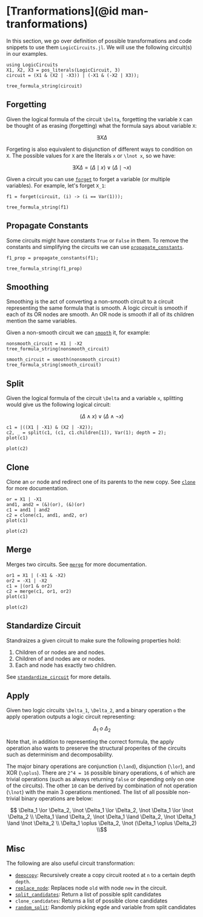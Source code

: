 # [Tranformations](@id man-tranformations)

In this section, we go over definition of possible transformations and code snippets to use them `LogicCircuits.jl`. We will use the following circuit(s) in our examples.

```@example transform
using LogicCircuits
X1, X2, X3 = pos_literals(LogicCircuit, 3)
circuit = (X1 & (X2 | -X3)) | (-X1 & (-X2 | X3));

tree_formula_string(circuit)
```

## Forgetting

Given the logical formula of the circuit ``\Delta``, forgetting the variable ``X`` can be thought of as erasing (forgetting) what the formula says about variable ``X``:

```math
\exists X \Delta 
``` 

Forgeting is also equivalent to disjunction of different ways to condition on ``X``. The possible values for ``X`` are the literals ``x`` or ``\lnot x``, so we have:

```math
\exists X \Delta = (\Delta \mid x) \lor (\Delta \mid \lnot x)
```

Given a circuit you can use [`forget`](@ref) to forget a variable (or multiple variables). For example, let's forget ``X_1``:

```@example transform
f1 = forget(circuit, (i) -> (i == Var(1)));

tree_formula_string(f1)
```

## Propagate Constants

Some circuits might have constants `True` or `False` in them. To remove the constants and simplifying the circuits we can use [`propagate_constants`](@ref).

```@example transform
f1_prop = propagate_constants(f1);

tree_formula_string(f1_prop)
```

## Smoothing

Smoothing is the act of converting a non-smooth circuit to a circuit representing the same formula that is smooth. A logic circuit is smooth if each of its OR nodes are smooth. 
An OR node is smooth if all of its children mention the same variables.


Given a non-smooth circuit we can [`smooth`](@ref) it, for example:

```@example transform
nonsmooth_circuit = X1 | -X2
tree_formula_string(nonsmooth_circuit)
```

```@example transform
smooth_circuit = smooth(nonsmooth_circuit)
tree_formula_string(smooth_circuit)
```

## Split

Given the logical formula of the circuit ``\Delta`` and a variable ``x``, splitting would give us the following logical circuit:

```math
(\Delta \land x) \lor (\Delta \land \lnot x)
```

```@example transform
c1 = |((X1 | -X1) & (X2 | -X2));
c2, _ = split(c1, (c1, c1.children[1]), Var(1); depth = 2);
plot(c1)
```

```@example transform
plot(c2)
```


## Clone

Clone an `or` node and redirect one of its parents to the new copy. See [`clone`](@ref) for more documentation.

```@example transform
or = X1 | -X1
and1, and2 = (&)(or), (&)(or)
c1 = and1 | and2
c2 = clone(c1, and1, and2, or)
plot(c1)
```

```@example transform
plot(c2)
```

## Merge

Merges two circuits. See [`merge`](@ref) for more documentation.

```@example transform
or1 = X1 | (-X1 & -X2)
or2 = -X1 | -X2
c1 = |(or1 & or2)
c2 = merge(c1, or1, or2)
plot(c1)
```

```@example transform
plot(c2)
```

## Standardize Circuit

Standraizes a given circuit to make sure the following properties hold:

1. Children of or nodes are and nodes.
2. Children of and nodes are or nodes.
3. Each and node has exactly two children.

See [`standardize_circuit`](@ref) for more details. 

## Apply

Given two logic circuits ``\Delta_1``, ``\Delta_2``, and a binary operation ``o`` the apply operation outputs a logic circuit representing:

```math
    \Delta_1\ o\ \Delta_2
```

Note that, in addition to representing the correct formula, the apply operation also wants to preserve the structural properites of the circuits such as  determinism and decomposability.

The major binary operations are conjunction (``\land``), disjunction (``\lor``), and XOR (``\oplus``). There are `` 2^4 = 16 `` possible binary operations, `` 6 `` of which are trivial operations (such as always returning ``false`` or depending only on one of the circuits). The other ``10`` can be derived by combination of not operation (``\lnot``) with the main 3 operations mentioned. The list of all possible non-trivial binary operations are below:

```math
    \Delta_1 \lor \Delta_2, \lnot \Delta_1 \lor \Delta_2, \lnot \Delta_1 \lor \lnot \Delta_2 \\
    \Delta_1 \land \Delta_2, \lnot \Delta_1 \land \Delta_2, \lnot \Delta_1 \land \lnot \Delta_2 \\
    \Delta_1 \oplus \Delta_2, \lnot (\Delta_1 \oplus \Delta_2) \\
```

## Misc

The following are also useful circuit transformation:

- [`deepcopy`](@ref): Recursively create a copy circuit rooted at `n` to a certain depth `depth`.
- [`replace_node`](@ref): Replaces node `old` with node `new` in the circuit.
- [`split_candidates`](@ref): Return a list of possible split candidates
- `clone_candidates`: Returns a list of possible clone candidates
- [`random_split`](@ref): Randomly picking egde and variable from split candidates 